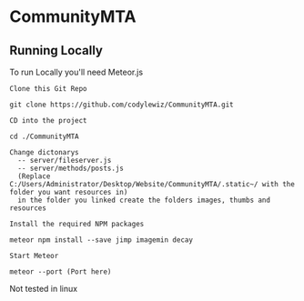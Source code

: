 # CommunityMTA


## Running Locally

To run Locally you'll need Meteor.js

    Clone this Git Repo

    git clone https://github.com/codylewiz/CommunityMTA.git
    
    CD into the project

    cd ./CommunityMTA

    Change dictonarys
      -- server/fileserver.js
      -- server/methods/posts.js
      (Replace C:/Users/Administrator/Desktop/Website/CommunityMTA/.static~/ with the folder you want resources in)
      in the folder you linked create the folders images, thumbs and resources
      
    Install the required NPM packages

    meteor npm install --save jimp imagemin decay

    Start Meteor

    meteor --port (Port here)
    
    
Not tested in linux
